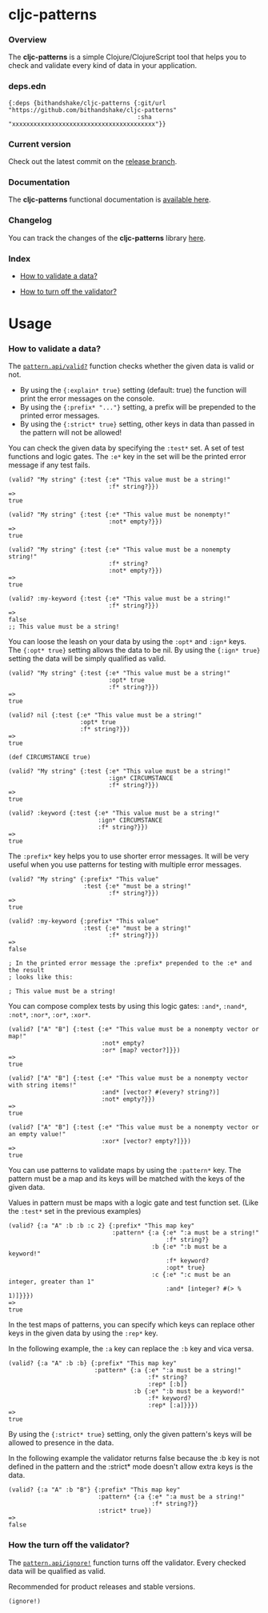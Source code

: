 
# cljc-patterns

### Overview

The <strong>cljc-patterns</strong> is a simple Clojure/ClojureScript tool that
helps you to check and validate every kind of data in your application.

### deps.edn

```
{:deps {bithandshake/cljc-patterns {:git/url "https://github.com/bithandshake/cljc-patterns"
                                    :sha     "xxxxxxxxxxxxxxxxxxxxxxxxxxxxxxxxxxxxxxxx"}}
```

### Current version

Check out the latest commit on the [release branch](https://github.com/bithandshake/cljc-patterns/tree/release).

### Documentation

The <strong>cljc-patterns</strong> functional documentation is [available here](documentation/COVER.md).

### Changelog

You can track the changes of the <strong>cljc-patterns</strong> library [here](CHANGES.md).

### Index

- [How to validate a data?](#how-to-validate-a-data)

- [How to turn off the validator?](#how-to-turn-off-the-validator)

# Usage

### How to validate a data?

The [`pattern.api/valid?`](documentation/cljc/pattern/API.md/#valid) function
checks whether the given data is valid or not.

- By using the `{:explain* true}` setting (default: true) the function will
  print the error messages on the console.
- By using the `{:prefix* "..."}` setting, a prefix will be prepended to the
  printed error messages.
- By using the `{:strict* true}` setting, other keys in data than passed in the
  pattern will not be allowed!  

You can check the given data by specifying the `:test*` set. A set of test functions
and logic gates. The `:e*` key in the set will be the printed error message if
any test fails.

```
(valid? "My string" {:test {:e* "This value must be a string!"
                            :f* string?}})
=>
true

(valid? "My string" {:test {:e* "This value must be nonempty!"
                            :not* empty?}})
=>
true

(valid? "My string" {:test {:e* "This value must be a nonempty string!"
                            :f* string?
                            :not* empty?}})
=>
true
```

```
(valid? :my-keyword {:test {:e* "This value must be a string!"
                            :f* string?}})
=>
false
;; This value must be a string!
```

You can loose the leash on your data by using the `:opt*` and `:ign*` keys.
The `{:opt* true}` setting allows the data to be nil.
By using the `{:ign* true}` setting the data will be simply qualified as valid.

```
(valid? "My string" {:test {:e* "This value must be a string!"
                            :opt* true
                            :f* string?}})
=>
true

(valid? nil {:test {:e* "This value must be a string!"
                    :opt* true
                    :f* string?}})
=>
true                            
```

```
(def CIRCUMSTANCE true)

(valid? "My string" {:test {:e* "This value must be a string!"
                            :ign* CIRCUMSTANCE
                            :f* string?}})
=>
true

(valid? :keyword {:test {:e* "This value must be a string!"
                         :ign* CIRCUMSTANCE
                         :f* string?}})
=>
true                            
```

The `:prefix*` key helps you to use shorter error messages. It will be very useful
when you use patterns for testing with multiple error messages.

```
(valid? "My string" {:prefix* "This value"
                     :test {:e* "must be a string!"
                            :f* string?}})
=>
true    
```

```
(valid? :my-keyword {:prefix* "This value"
                     :test {:e* "must be a string!"
                            :f* string?}})
=>
false

; In the printed error message the :prefix* prepended to the :e* and the result
; looks like this:

; This value must be a string!
```

You can compose complex tests by using this logic gates:
`:and*`, `:nand*`, `:not*`, `:nor*`, `:or*`, `:xor*`.

```
(valid? ["A" "B"] {:test {:e* "This value must be a nonempty vector or map!"
                          :not* empty?
                          :or* [map? vector?]}})
=>                          
true

(valid? ["A" "B"] {:test {:e* "This value must be a nonempty vector with string items!"
                          :and* [vector? #(every? string?)]
                          :not* empty?}})
=>                          
true

(valid? ["A" "B"] {:test {:e* "This value must be a nonempty vector or an empty value!"
                          :xor* [vector? empty?]}})
=>                          
true
```

You can use patterns to validate maps by using the `:pattern*` key.
The pattern must be a map and its keys will be matched with the keys of the given
data.

Values in pattern must be maps with a logic gate and test function set.
(Like the `:test*` set in the previous examples)

```
(valid? {:a "A" :b :b :c 2} {:prefix* "This map key"
                             :pattern* {:a {:e* ":a must be a string!"
                                            :f* string?}
                                        :b {:e* ":b must be a keyword!"
                                            :f* keyword?
                                            :opt* true}
                                        :c {:e* ":c must be an integer, greater than 1"
                                            :and* [integer? #(> % 1)]}}})
=>
true                                            
```

In the test maps of patterns, you can specify which keys can replace other keys
in the given data by using the `:rep*` key.

In the following example, the `:a` key can replace the `:b` key and vica versa.

```
(valid? {:a "A" :b :b} {:prefix* "This map key"
                        :pattern* {:a {:e* ":a must be a string!"
                                       :f* string?
                                       :rep* [:b]}
                                   :b {:e* ":b must be a keyword!"
                                       :f* keyword?
                                       :rep* [:a]}}})
=>
true                                       
```

By using the `{:strict* true}` setting, only the given pattern's keys will be allowed
to presence in the data.

In the following example the validator returns false because the :b key is not defined
in the pattern and the :strict* mode doesn't allow extra keys is the data.

```
(valid? {:a "A" :b "B"} {:prefix* "This map key"
                         :pattern* {:a {:e* ":a must be a string!"
                                        :f* string?}}
                         :strict* true})
=>
false
```

### How the turn off the validator?

The [`pattern.api/ignore!`](documentation/cljc/pattern/API.md/#ignore) function
turns off the validator. Every checked data will be qualified as valid.

Recommended for product releases and stable versions.

```
(ignore!)
```

